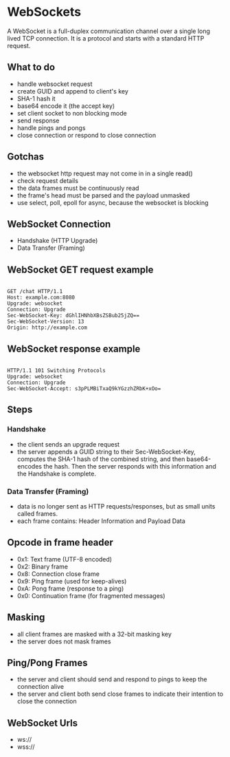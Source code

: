 # WebSockets

A WebSocket is a full-duplex communication channel over a single long lived
TCP connection. It is a protocol and starts with a standard HTTP request.

## What to do
- handle websocket request
- create GUID and append to client's key
- SHA-1 hash it
- base64 encode it (the accept key)
- set client socket to non blocking mode
- send response
- handle pings and pongs
- close connection or respond to close connection

## Gotchas
- the websocket http request may not come in in a single read()
- check request details
- the data frames must be continuously read
- the frame's head must be parsed and the payload unmasked
- use select, poll, epoll for async, because the websocket is blocking

## WebSocket Connection
- Handshake (HTTP Upgrade)
- Data Transfer (Framing)

## WebSocket GET request example
```http

GET /chat HTTP/1.1
Host: example.com:8080
Upgrade: websocket
Connection: Upgrade
Sec-WebSocket-Key: dGhlIHNhbXBsZSBub25jZQ==
Sec-WebSocket-Version: 13
Origin: http://example.com

```

## WebSocket response example
```http

HTTP/1.1 101 Switching Protocols
Upgrade: websocket
Connection: Upgrade
Sec-WebSocket-Accept: s3pPLMBiTxaQ9kYGzzhZRbK+xOo=

```

## Steps

### Handshake
- the client sends an upgrade request
- the server appends a GUID string to their Sec-WebSocket-Key, computes the
    SHA-1 hash of the combined string, and then base64-encodes the hash. Then
    the server responds with this information and the Handshake is complete.

### Data Transfer (Framing)
- data is no longer sent as HTTP requests/responses, but as small units called
    frames.
- each frame contains: Header Information and Payload Data

## Opcode in frame header
- 0x1: Text frame (UTF-8 encoded)
- 0x2: Binary frame
- 0x8: Connection close frame
- 0x9: Ping frame (used for keep-alives)
- 0xA: Pong frame (response to a ping)
- 0x0: Continuation frame (for fragmented messages)

## Masking
- all client frames are masked with a 32-bit masking key
- the server does not mask frames

## Ping/Pong Frames
- the server and client should send and respond to pings to keep the connection
    alive
- the server and client both send close frames to indicate their intention to
    close the connection

## WebSocket Urls
- ws://
- wss://
